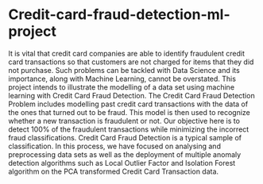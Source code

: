 # Credit-card-fraud-detection-ml-project
It is vital that credit card companies are able to identify fraudulent credit card transactions so that customers are not charged for items that they did not purchase. Such problems can be tackled with Data Science and its importance, along with Machine Learning, cannot be overstated. This project intends to illustrate the modelling of a data set using machine learning with Credit Card Fraud Detection. The Credit Card Fraud Detection Problem includes modelling past credit card transactions with the data of the ones that turned out to be fraud. This model is then used to recognize whether a new transaction is fraudulent or not. Our objective here is to detect 100% of the fraudulent transactions while minimizing the incorrect fraud classifications. Credit Card Fraud Detection is a typical sample of classification. In this process, we have focused on analysing and preprocessing data sets as well as the deployment of multiple anomaly detection algorithms such as Local Outlier Factor and Isolation Forest algorithm on the PCA transformed Credit Card Transaction data.
